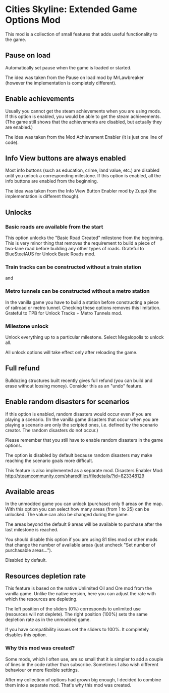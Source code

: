 # Cities Skyline: Extended Game Options Mod

This mod is a collection of small features that adds useful functionality to the game.

## Pause on load
Automatically set pause when the game is loaded or started.

The idea was taken from the Pause on load mod by MrLawbreaker (however the implementation is completely different).

## Enable achievements
Usually you cannot get the steam achievements when you are using mods. If this option is enabled, you would be able to get the steam achievements. (The game still shows that the achievements are disabled, but actually they are enabled.)

The idea was taken from the Mod Achievement Enabler (it is just one line of code).

## Info View buttons are always enabled
Most info buttons (such as education, crime, land value, etc.) are disabled until you unlock a corresponding milestone. If this option is enabled, all the info buttons are enabled from the beginning.

The idea was taken from the Info View Button Enabler mod by Zuppi (the implementation is different though).

## Unlocks
### Basic roads are available from the start
This option unlocks the "Basic Road Created" milestone from the beginning.
This is very minor thing that removes the requirement to build a piece of two-lane road before building any other types of roads. Grateful to BlueSteelAUS for Unlock Basic Roads mod.

### Train tracks can be constructed without a train station
and
### Metro tunnels can be constructed without a metro station
In the vanilla game you have to build a station before constructing a piece of railroad or metro tunnel. Checking these options removes this limitation. Grateful to TPB for Unlock Tracks + Metro Tunnels mod.

### Milestone unlock
Unlock everything up to a particular milestone. Select Megalopolis to unlock all.

All unlock options will take effect only after reloading the game.

## Full refund
Bulldozing structures built recently gives full refund (you can build and erase without loosing money). Consider this as an "undo" feature.

## Enable random disasters for scenarios
If this option is enabled, random disasters would occur even if you are playing a scenario.
(In the vanilla game disasters that occur when you are playing a scenario are only the scripted ones, i.e. defined by the scenario creator. The random disasters do not occur.)

Please remember that you still have to enable random disasters in the game options.

The option is disabled by default because random disasters may make reaching the scenario goals more difficult.

This feature is also implemented as a separate mod.
Disasters Enabler Mod:
http://steamcommunity.com/sharedfiles/filedetails/?id=823348129

## Available areas
In the unmodded game you can unlock (purchase) only 9 areas on the map. With this option you can select how many areas (from 1 to 25) can be unlocked. The value can also be changed during the game.

The areas beyond the default 9 areas will be available to purchase after the last milestone is reached.

You should disable this option if you are using 81 tiles mod or other mods that change the number of available areas (just uncheck "Set number of purchasable areas...").

Disabled by default.

## Resources depletion rate
This feature is based on the native Unlimited Oil and Ore mod from the vanilla game. Unlike the native version, here you can adjust the rate with which the resources are depleting.

The left position of the sliders (0%) corresponds to unlimited use (resources will not deplete).
The right position (100%) sets the same depletion rate as in the unmodded game.

If you have compatibility issues set the sliders to 100%. It completely disables this option.

### Why this mod was created?
Some mods, which I often use, are so small that it is simpler to add a couple of lines in the code rather than subscribe. Sometimes I also wish different behaviour or more flexible settings.

After my collection of options had grown big enough, I decided to combine them into a separate mod. That's why this mod was created.

